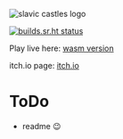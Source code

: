 ![slavic castles logo](https://i.imgur.com/h6HYvQc.png "Slavic Castles Logo")

[![builds.sr.ht status](https://builds.sr.ht/~leinnan/slavic_castles/.build.yml.svg)](https://builds.sr.ht/~leinnan/slavic_castles/.build.yml?)

Play live here: [wasm version](http://leinnan.ayz.pl/ukw/slavic_castles/index.html)

itch.io page: [itch.io](https://leinnan.itch.io/slavic-castles)

# ToDo

- readme :wink:
